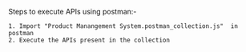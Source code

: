 Steps to execute APIs using postman:-
    
    1. Import "Product Manangement System.postman_collection.js"  in postman 
    2. Execute the APIs present in the collection

